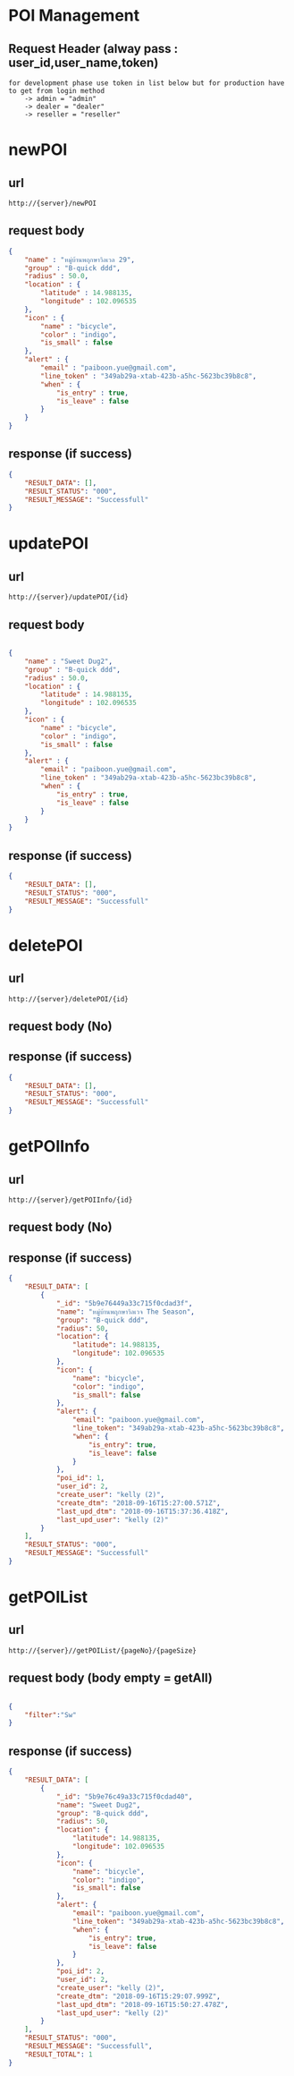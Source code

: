 # POI Management

## Request Header (alway pass : user_id,user_name,token) 
    for development phase use token in list below but for production have to get from login method 
        -> admin = "admin" 
        -> dealer = "dealer" 
        -> reseller = "reseller"

# newPOI

## url
    http://{server}/newPOI 

## request body
```json
{
    "name" : "หมู่บ้านพฤกษาวิลเวล 29",
    "group" : "B-quick ddd",
    "radius" : 50.0,
    "location" : {
        "latitude" : 14.988135,
        "longitude" : 102.096535
    },
    "icon" : {
        "name" : "bicycle",
        "color" : "indigo",
        "is_small" : false
    },
    "alert" : {
        "email" : "paiboon.yue@gmail.com",
        "line_token" : "349ab29a-xtab-423b-a5hc-5623bc39b8c8",
        "when" : {
            "is_entry" : true,
            "is_leave" : false
        }
    }
}
```
## response (if success)

```json
{
    "RESULT_DATA": [],
    "RESULT_STATUS": "000",
    "RESULT_MESSAGE": "Successfull"
}
```


# updatePOI

## url
    http://{server}/updatePOI/{id}

## request body
```json

{
    "name" : "Sweet Dug2",
    "group" : "B-quick ddd",
    "radius" : 50.0,
    "location" : {
        "latitude" : 14.988135,
        "longitude" : 102.096535
    },
    "icon" : {
        "name" : "bicycle",
        "color" : "indigo",
        "is_small" : false
    },
    "alert" : {
        "email" : "paiboon.yue@gmail.com",
        "line_token" : "349ab29a-xtab-423b-a5hc-5623bc39b8c8",
        "when" : {
            "is_entry" : true,
            "is_leave" : false
        }
    }
}

```
## response (if success)

```json
{
    "RESULT_DATA": [],
    "RESULT_STATUS": "000",
    "RESULT_MESSAGE": "Successfull"
}
```

# deletePOI

## url
    http://{server}/deletePOI/{id}

## request body (No)

## response (if success)

```json
{
    "RESULT_DATA": [],
    "RESULT_STATUS": "000",
    "RESULT_MESSAGE": "Successfull"
}
```

# getPOIInfo

## url
    http://{server}/getPOIInfo/{id}

## request body (No)

## response (if success)

```json
{
    "RESULT_DATA": [
        {
            "_id": "5b9e76449a33c715f0cdad3f",
            "name": "หมู่บ้านพฤกษาวิลเวจ The Season",
            "group": "B-quick ddd",
            "radius": 50,
            "location": {
                "latitude": 14.988135,
                "longitude": 102.096535
            },
            "icon": {
                "name": "bicycle",
                "color": "indigo",
                "is_small": false
            },
            "alert": {
                "email": "paiboon.yue@gmail.com",
                "line_token": "349ab29a-xtab-423b-a5hc-5623bc39b8c8",
                "when": {
                    "is_entry": true,
                    "is_leave": false
                }
            },
            "poi_id": 1,
            "user_id": 2,
            "create_user": "kelly (2)",
            "create_dtm": "2018-09-16T15:27:00.571Z",
            "last_upd_dtm": "2018-09-16T15:37:36.418Z",
            "last_upd_user": "kelly (2)"
        }
    ],
    "RESULT_STATUS": "000",
    "RESULT_MESSAGE": "Successfull"
}

```


# getPOIList

## url
    http://{server}//getPOIList/{pageNo}/{pageSize}

## request body (body empty = getAll)

```json

{    
	"filter":"Sw"
}

```

## response (if success)

```json
{
    "RESULT_DATA": [
        {
            "_id": "5b9e76c49a33c715f0cdad40",
            "name": "Sweet Dug2",
            "group": "B-quick ddd",
            "radius": 50,
            "location": {
                "latitude": 14.988135,
                "longitude": 102.096535
            },
            "icon": {
                "name": "bicycle",
                "color": "indigo",
                "is_small": false
            },
            "alert": {
                "email": "paiboon.yue@gmail.com",
                "line_token": "349ab29a-xtab-423b-a5hc-5623bc39b8c8",
                "when": {
                    "is_entry": true,
                    "is_leave": false
                }
            },
            "poi_id": 2,
            "user_id": 2,
            "create_user": "kelly (2)",
            "create_dtm": "2018-09-16T15:29:07.999Z",
            "last_upd_dtm": "2018-09-16T15:50:27.478Z",
            "last_upd_user": "kelly (2)"
        }
    ],
    "RESULT_STATUS": "000",
    "RESULT_MESSAGE": "Successfull",
    "RESULT_TOTAL": 1
}

```

